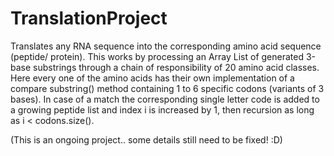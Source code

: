 # TranslationProject
Translates any RNA sequence into the corresponding amino acid sequence (peptide/ protein). 
This works by processing an Array List <String> of generated 3-base substrings through a chain of responsibility of 20 amino acid classes. Here every one of the amino acids has their own implementation of a compare substring() method containing 1 to 6 specific codons (variants of 3 bases). In case of a match the corresponding single letter code is added to a growing peptide list and index i is increased by 1, then recursion as long as i < codons.size().

(This is an ongoing project.. some details still need to be fixed! :D)
